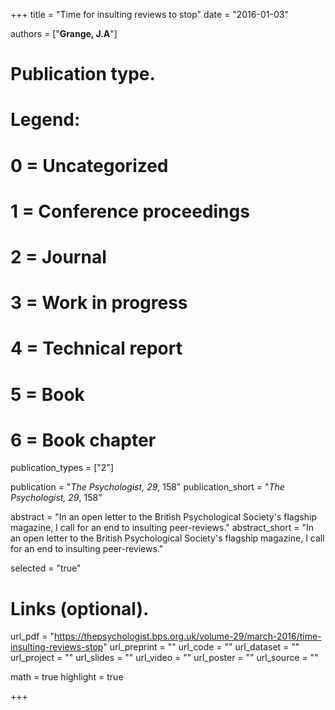 +++
title = "Time for insulting reviews to stop"
date = "2016-01-03"

authors = ["**Grange, J.A**"]

# Publication type.
# Legend:
# 0 = Uncategorized
# 1 = Conference proceedings
# 2 = Journal
# 3 = Work in progress
# 4 = Technical report
# 5 = Book
# 6 = Book chapter
publication_types = ["2"]

publication = "*The Psychologist, 29*, 158"
publication_short = "*The Psychologist, 29*, 158"

abstract = "In an open letter to the British Psychological Society's flagship magazine, I call for an end to insulting peer-reviews."
abstract_short = "In an open letter to the British Psychological Society's flagship magazine, I call for an end to insulting peer-reviews."

selected = "true"

# Links (optional).
url_pdf = "https://thepsychologist.bps.org.uk/volume-29/march-2016/time-insulting-reviews-stop"
url_preprint = ""
url_code = ""
url_dataset = ""
url_project = ""
url_slides = ""
url_video = ""
url_poster = ""
url_source = ""

math = true
highlight = true

+++